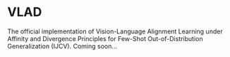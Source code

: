 # VLAD
The official implementation of Vision-Language Alignment Learning under Affinity and Divergence Principles for Few-Shot Out-of-Distribution Generalization (IJCV).  Coming soon...
